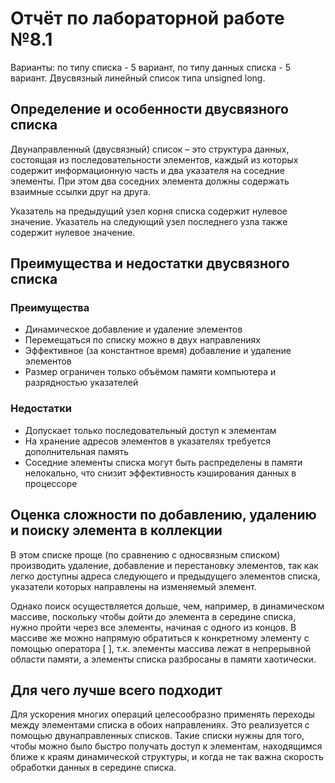 # Отчёт по лабораторной работе №8.1 #

Варианты: по типу списка - 5 вариант, по типу данных списка - 5 вариант. Двусвязный линейный список типа unsigned long. 

## Определение и особенности двусвязного списка ##

Двунаправленный (двусвязный) список – это структура данных, состоящая из последовательности элементов, каждый из которых содержит информационную часть и два указателя на соседние элементы. При этом два соседних элемента должны содержать взаимные ссылки друг на друга.

Указатель на предыдущий узел корня списка содержит нулевое значение. Указатель на следующий узел последнего узла также содержит нулевое значение.

## Преимущества и недостатки двусвязного списка ##

### Преимущества ###

- Динамическое добавление и удаление элементов
- Перемещаться по списку можно в двух направлениях
- Эффективное (за константное время) добавление и удаление элементов
- Размер ограничен только объёмом памяти компьютера и разрядностью указателей

### Недостатки ###

- Допускает только последовательный доступ к элементам
- На хранение адресов элементов в указателях требуется дополнительная память
- Соседние элементы списка могут быть распределены в памяти нелокально, что снизит эффективность кэширования данных в процессоре

## Оценка сложности по добавлению, удалению и поиску элемента в коллекции ##

В этом списке проще (по сравнению с односвязным списком) производить удаление, добавление и перестановку элементов, так как легко доступны адреса следующего и предыдущего элементов списка, указатели которых направлены на изменяемый элемент.

Однако поиск осуществляется дольше, чем, например, в динамическом массиве, поскольку чтобы дойти до элемента в середине списка, нужно пройти через все элементы, начиная с одного из концов. В массиве же можно напрямую обратиться к конкретному элементу с помощью оператора [ ], т.к. элементы массива лежат в непрерывной области памяти, а элементы списка разбросаны в памяти хаотически.

## Для чего лучше всего подходит ##

Для ускорения многих операций целесообразно применять переходы между элементами списка в обоих направлениях. Это реализуется с помощью двунаправленных списков. Такие списки нужны для того, чтобы можно было быстро получать доступ к элементам, находящимся ближе к краям динамической структуры, и когда не так важна скорость обработки данных в середине списка.
